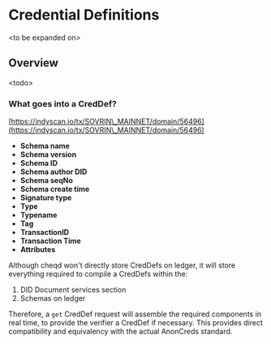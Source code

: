 # Credential Definitions

\<to be expanded on>

## Overview

\<todo>

### What goes into a CredDef?&#x20;

[https://indyscan.io/tx/SOVRIN\_MAINNET/domain/56496](https://indyscan.io/tx/SOVRIN\_MAINNET/domain/56496)

* **Schema name**
* **Schema version**
* **Schema ID**
* **Schema author DID**
* **Schema seqNo**
* **Schema create time**
* **Signature type**
* **Type**
* **Typename**
* **Tag**
* **TransactionID**
* **Transaction Time**
* **Attributes**

Although cheqd won't directly store CredDefs on ledger, it will store everything required to compile a CredDefs within the:

1. DID Document services section
2. Schemas on ledger

Therefore, a `get` CredDef request will assemble the required components in real time, to provide the verifier a CredDef if necessary. This provides direct compatibility and equivalency with the actual AnonCreds standard.
